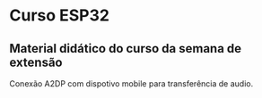 # Curso ESP32
## Material didático do curso da semana de extensão

Conexão A2DP com dispotivo mobile para transferência de audio.
